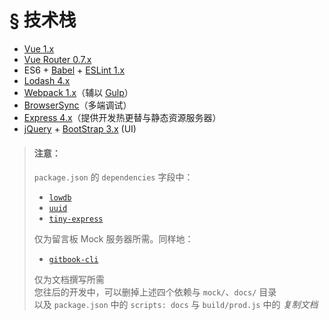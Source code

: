 # § 技术栈

* [Vue 1.x](https://github.com/vuejs/vue/tree/1.0)
* [Vue Router 0.7.x](https://github.com/vuejs/vue-router/tree/v0.7.13)
* ES6 + [Babel](http://babeljs.io/) + [ESLint 1.x](http://eslint.org/)
* [Lodash 4.x](https://lodash.com/)
* [Webpack 1.x](http://webpack.github.io/docs/)（辅以 [Gulp](http://gulpjs.com/)）
* [BrowserSync](https://github.com/BrowserSync/browser-sync)（多端调试）
* [Express 4.x](http://expressjs.com/)（提供开发热更替与静态资源服务器）
* [jQuery](http://jquery.com/) + [BootStrap 3.x](http://getbootstrap.com/) (UI)

> #### 注意：
> `package.json` 的 `dependencies` 字段中：  
> * [`lowdb`](https://github.com/typicode/lowdb)
> * [`uuid`](https://github.com/kelektiv/node-uuid)
> * [`tiny-express`](https://github.com/kenberkeley/tiny-express)
> 
> 仅为留言板 Mock 服务器所需。同样地：  
> * [`gitbook-cli`](https://github.com/GitbookIO/gitbook-cli)
> 
> 仅为文档撰写所需  
> 您往后的开发中，可以删掉上述四个依赖与 `mock/`、`docs/` 目录  
> 以及 `package.json` 中的 `scripts: docs` 与 `build/prod.js` 中的 *复制文档*
